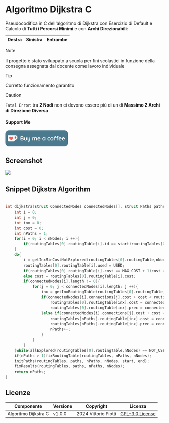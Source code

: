 # Algoritmo Dijkstra C
Pseudocodifica in C dell'algoritmo di Dijkstra con Esercizio di Default e Calcolo di **Tutti i Percorsi Minimi** e con **Archi Direzionabili**:


|Destra|Sinistra|Entrambe|
|---|---|---|


> [!NOTE]
> Il progetto è stato sviluppato a scuola per fini scolastici in funzione della consegna assegnata dal docente come lavoro individuale



> [!TIP]
> Corretto funzionamento garantito

> [!CAUTION] 
> `Fatal Error`: tra **2 Nodi** non ci devono essere più di un di **Massimo 2 Archi di Direzione Diversa**

#### Support Me

[<img width="200" src="https://github.com/vittorioPiotti/vittorioPiotti/blob/main/immagini/support.png"/>](https://ko-fi.com/vittoriopiotti)


## Screenshot

<img width="300" src="https://github.com/vittorioPiotti/Algoritmo-Dijkstra-C/blob/main/snap.png"/>


## Snippet Dijkstra Algorithm

```c

int dijkstra(struct ConnectedNodes connectedNodes[], struct Paths paths[], struct RoutingTables routingTables[],int start, int end,int nNodes){
    int i = 0;
    int j = 0;
    int inx = 0;
    int cost = 0;
    int nPaths = 1;
    for(i = 0; i < nNodes; i ++){
        if(routingTables[0].routingTable[i].id == start)routingTables[0].routingTable[i].cost = 0;
    }
    do{
        i = getInxMinCostNotExplored(routingTables[0].routingTable,nNodes);
        routingTables[0].routingTable[i].used = USED;
        if(routingTables[0].routingTable[i].cost == MAX_COST + 1)cost = 0;
        else cost = routingTables[0].routingTable[i].cost;
        if(connectedNodes[i].length != 0){
            for(j = 0; j < connectedNodes[i].length; j ++){
                inx = getInxRoutingTable(routingTables[0].routingTable,connectedNodes[i].connections[j].id,nNodes );
                if(connectedNodes[i].connections[j].cost + cost < routingTables[0].routingTable[inx].cost){
                    routingTables[0].routingTable[inx].cost = connectedNodes[i].connections[j].cost + cost;
                    routingTables[0].routingTable[inx].prec = connectedNodes[i].id;
                }else if(connectedNodes[i].connections[j].cost + cost == routingTables[0].routingTable[inx].cost){
                    routingTables[nPaths].routingTable[inx].cost = connectedNodes[i].connections[j].cost + cost;
                    routingTables[nPaths].routingTable[inx].prec = connectedNodes[i].id;
                    nPaths++;
                }
            }
        }
    }while(allExplored(routingTables[0].routingTable,nNodes) == NOT_USED);
    if(nPaths > 1)fixRoutingTable(routingTables, nPaths, nNodes);
    initPaths(routingTables, paths, nPaths, nNodes, start, end);
    fixResults(routingTables, paths, nPaths, nNodes);
    return nPaths;
}

```

## Licenze

| Componente         | Versione  | Copyright                         | Licenza                                                       |
|--------------------|-----------|-----------------------------------|---------------------------------------------------------------|
| Algoritmo Dijkstra C | v1.0.0    | 2024 Vittorio Piotti              | [GPL-3.0 License](https://github.com/vittorioPiotti/Algoritmo-Dijkstra-C/blob/main/LICENSE.md) |
